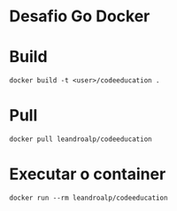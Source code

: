 
# Desafio Go Docker

# Build

```
docker build -t <user>/codeeducation .
```

# Pull

```
docker pull leandroalp/codeeducation
```

# Executar o container

```
docker run --rm leandroalp/codeeducation